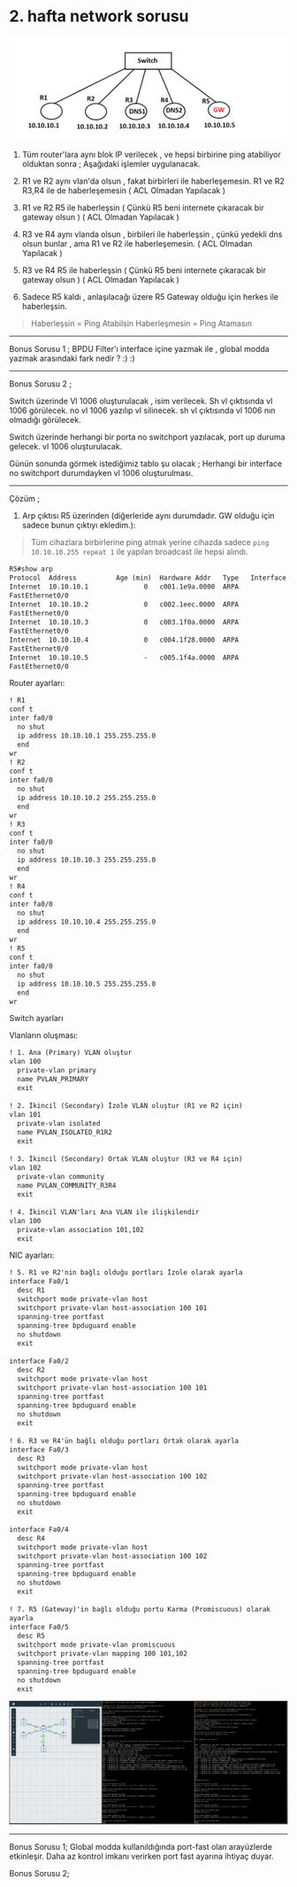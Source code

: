 # 2. hafta network sorusu

![soru resmi](attachments/image1.jpeg)

1. Tüm router'lara aynı blok IP verilecek , ve hepsi birbirine ping atabiliyor olduktan sonra ; Aşağıdaki işlemler uygulanacak.

2. R1 ve R2 aynı vlan'da olsun , fakat birbirleri ile haberleşemesin. R1 ve R2 R3,R4 ile de haberleşemesin ( ACL Olmadan Yapılacak )

3. R1 ve R2 R5 ile haberleşsin ( Çünkü R5 beni internete çıkaracak bir gateway olsun ) ( ACL Olmadan Yapılacak )

4. R3 ve R4 aynı vlanda olsun , birbileri ile haberleşsin , çünkü yedekli dns olsun bunlar , ama R1 ve R2 ile haberleşemesin. ( ACL Olmadan Yapılacak )

5. R3 ve R4 R5 ile haberleşsin ( Çünkü R5 beni internete çıkaracak bir gateway olsun ) ( ACL Olmadan Yapılacak )

6. Sadece R5 kaldı , anlaşılacağı üzere R5 Gateway olduğu için herkes ile haberleşsin.

> Haberleşsin = Ping Atabilsin
> Haberleşmesin = Ping Atamasın

---

Bonus Sorusu 1 ;
BPDU Filter'ı interface içine yazmak ile , global modda yazmak arasındaki fark nedir ? :) :)

---

Bonus Sorusu 2 ;

Switch üzerinde Vl 1006 oluşturulacak , isim verilecek. Sh vl çıktısında vl 1006 görülecek.
no vl 1006 yazılıp vl silinecek. sh vl çıktısında vl 1006 nın olmadığı görülecek.

Switch üzerinde herhangi bir porta no switchport yazılacak, port up duruma gelecek.
vl 1006 oluşturulacak.

Günün sonunda görmek istediğimiz tablo şu olacak ;
Herhangi bir interface no switchport durumdayken
vl 1006 oluşturulması.

---

Çözüm ;

1. Arp çıktısı R5 üzerinden (diğerleride aynı durumdadır. GW olduğu için sadece bunun çıktıyı ekledim.):

> Tüm cihazlara birbirlerine ping atmak yerine cihazda sadece `ping 10.10.10.255 repeat 1` ile yapılan broadcast ile hepsi alındı.

```
R5#show arp
Protocol  Address          Age (min)  Hardware Addr   Type   Interface
Internet  10.10.10.1              0   c001.1e9a.0000  ARPA   FastEthernet0/0
Internet  10.10.10.2              0   c002.1eec.0000  ARPA   FastEthernet0/0
Internet  10.10.10.3              0   c003.1f0a.0000  ARPA   FastEthernet0/0
Internet  10.10.10.4              0   c004.1f28.0000  ARPA   FastEthernet0/0
Internet  10.10.10.5              -   c005.1f4a.0000  ARPA   FastEthernet0/0
```

Router ayarları:

```
! R1
conf t
inter fa0/0
  no shut
  ip address 10.10.10.1 255.255.255.0
  end
wr
! R2
conf t
inter fa0/0
  no shut
  ip address 10.10.10.2 255.255.255.0
  end
wr
! R3
conf t
inter fa0/0
  no shut
  ip address 10.10.10.3 255.255.255.0
  end
wr
! R4
conf t
inter fa0/0
  no shut
  ip address 10.10.10.4 255.255.255.0
  end
wr
! R5
conf t
inter fa0/0
  no shut
  ip address 10.10.10.5 255.255.255.0
  end
wr
```

Switch ayarları

Vlanların oluşması:

```
! 1. Ana (Primary) VLAN oluştur
vlan 100
  private-vlan primary
  name PVLAN_PRIMARY
  exit

! 2. İkincil (Secondary) İzole VLAN oluştur (R1 ve R2 için)
vlan 101
  private-vlan isolated
  name PVLAN_ISOLATED_R1R2
  exit

! 3. İkincil (Secondary) Ortak VLAN oluştur (R3 ve R4 için)
vlan 102
  private-vlan community
  name PVLAN_COMMUNITY_R3R4
  exit

! 4. İkincil VLAN'ları Ana VLAN ile ilişkilendir
vlan 100
  private-vlan association 101,102
  exit
```

NIC ayarları:

```
! 5. R1 ve R2'nin bağlı olduğu portları İzole olarak ayarla
interface Fa0/1
  desc R1
  switchport mode private-vlan host
  switchport private-vlan host-association 100 101
  spanning-tree portfast
  spanning-tree bpduguard enable
  no shutdown
  exit

interface Fa0/2
  desc R2
  switchport mode private-vlan host
  switchport private-vlan host-association 100 101
  spanning-tree portfast
  spanning-tree bpduguard enable
  no shutdown
  exit

! 6. R3 ve R4'ün bağlı olduğu portları Ortak olarak ayarla
interface Fa0/3
  desc R3
  switchport mode private-vlan host
  switchport private-vlan host-association 100 102
  spanning-tree portfast
  spanning-tree bpduguard enable
  no shutdown
  exit

interface Fa0/4
  desc R4
  switchport mode private-vlan host
  switchport private-vlan host-association 100 102
  spanning-tree portfast
  spanning-tree bpduguard enable
  no shutdown
  exit

! 7. R5 (Gateway)'in bağlı olduğu portu Karma (Promiscuous) olarak ayarla
interface Fa0/5
  desc R5
  switchport mode private-vlan promiscuous
  switchport private-vlan mapping 100 101,102
  spanning-tree portfast
  spanning-tree bpduguard enable
  no shutdown
  exit
```

![alt text](./attachments/cikti.png)

---

Bonus Sorusu 1;
Global modda kullanıldığında port-fast olan arayüzlerde etkinleşir. Daha az kontrol imkanı verirken port fast ayarına ihtiyaç duyar.

Bonus Sorusu 2;

